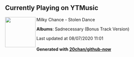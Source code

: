 ## Currently Playing on YTMusic

[<img align="left" width="100" src="https://lh3.googleusercontent.com/900NMT78LfXO4rfgQdEHbHA4alClPgHDnNYxh6d0fFTaeqVxUz9xtTygCxySs3MXqkEgVZpjWCT80PGN">](https://music.youtube.com/channel/UCNXdVRjxdHoW3BHYn-czkFg)

Milky Chance - Stolen Dance

**Albums**: Sadnecessary (Bonus Track Version)

Last updated at 08/07/2020 11:01

#### Generated with [20chan/github-now](https://github.com/20chan/github-now)


<!--
**20chan/20chan** is a ✨ _special_ ✨ repository because its `README.md` (this file) appears on your GitHub profile.

Here are some ideas to get you started:

- 🔭 I’m currently working on ...
- 🌱 I’m currently learning ...
- 👯 I’m looking to collaborate on ...
- 🤔 I’m looking for help with ...
- 💬 Ask me about ...
- 📫 How to reach me: ...
- 😄 Pronouns: ...
- ⚡ Fun fact: ...
-->

